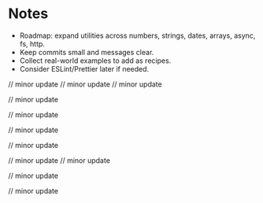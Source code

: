 #  Notes

-  Roadmap:  expand  utilities  across  numbers,  strings,  dates,  arrays,  async,  fs,  http.
-  Keep  commits  small  and  messages  clear.
-  Collect  real-world  examples  to  add  as  recipes.
-  Consider  ESLint/Prettier  later  if  needed.

//  minor  update
//  minor  update
//  minor  update

//  minor  update

//  minor  update

//  minor  update

//  minor  update

//  minor  update
//  minor  update

//  minor  update


// minor update


